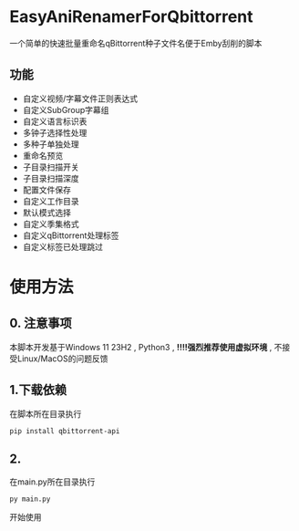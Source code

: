 # EasyAniRenamerForQbittorrent
一个简单的快速批量重命名qBittorrent种子文件名便于Emby刮削的脚本

## 功能
- 自定义视频/字幕文件正则表达式
- 自定义SubGroup字幕组
- 自定义语言标识表
- 多钟子选择性处理
- 多种子单独处理
- 重命名预览
- 子目录扫描开关
- 子目录扫描深度
- 配置文件保存
- 自定义工作目录
- 默认模式选择
- 自定义季集格式
- 自定义qBittorrent处理标签
- 自定义标签已处理跳过


# 使用方法
## 0. 注意事项

本脚本开发基于Windows 11 23H2 , Python3 , **!!!!强烈推荐使用虚拟环境** , 不接受Linux/MacOS的问题反馈

## 1.下载依赖

在脚本所在目录执行

```Shell
pip install qbittorrent-api
```

## 2.

在main.py所在目录执行

```Shell
py main.py
```

开始使用

